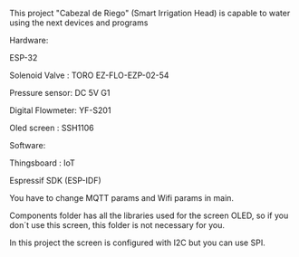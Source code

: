 This project "Cabezal de Riego" (Smart Irrigation Head) is capable to water using the next devices and programs

Hardware:

ESP-32

Solenoid Valve : TORO EZ-FLO-EZP-02-54

Pressure sensor: DC 5V G1

Digital Flowmeter: YF-S201

Oled screen : SSH1106 

Software:

Thingsboard : IoT

Espressif SDK (ESP-IDF)

You have to change MQTT params and Wifi params in main.

Components folder has all the libraries used for the screen OLED, so if you don´t use this screen, this folder is not necessary for you. 

In this project the screen is configured with I2C but you can use SPI.


